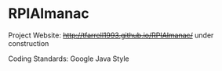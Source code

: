 RPIAlmanac
==========

Project Website: ~~http://tfarrell1993.github.io/RPIAlmanac/~~ under construction

Coding Standards: Google Java Style
